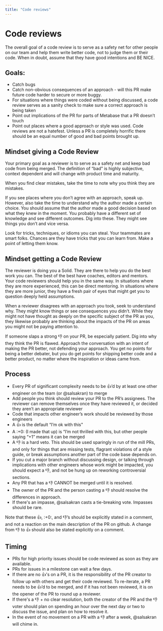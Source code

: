 ```yaml
---
title: "Code reviews"
---
```


# Code reviews

The overall goal of a code review is to serve as a safety net for other people on our team and help them write better code, not to judge them or their code. When in doubt, assume that they have good intentions and BE NICE.

## Goals:

* Catch bugs 
* Catch non-obvious consequences of an approach - will this PR make future code harder to secure or more buggy.
* For situations where things were coded without being discussed, a code review serves as a sanity check to make sure a correct approach is being taken
* Point out implications of the PR for parts of Metabase that a PR doesn’t touch
* Point out places where a good approach or style was used. Code reviews are not a hatefest. Unless a PR is completely horrific there should be an equal number of good and bad points brought up.


## Mindset giving a Code Review

Your primary goal as a reviewer is to serve as a safety net and keep bad code from being merged. The definition of “bad” is highly subjective, context dependent and will change with product time and maturity. 

When you find clear mistakes, take the time to note why you think they are mistakes. 

If you see places where you don’t agree with an approach, speak up. However, also take the time to understand why the author made a certain choice. You should assume that the author made a good decision based on what they knew in the moment. You probably have a different set of knowledge and see different outcomes. Dig into these. They might see things you don’t and vice versa.

Look for tricks, techniques, or idioms you can steal. Your teammates are smart folks. Chances are they have tricks that you can learn from. Make a point of letting them know.

## Mindset getting a Code Review

The reviewer is doing you a Solid. They are there to help you do the best work you can. The best of the best have coaches, editors and mentors. Your code reviewers should help you in the same way. In situations where they are more experienced, this can be direct mentoring. In situations where they are more junior, they have a fresh pair of eyes that might get you to question deeply held assumptions. 

When a reviewer disagrees with an approach you took, seek to understand why. They might know things or see consequences you didn’t. While they might not have thought as deeply on the specific subject of the PR as you, they likewise probably are thinking about the impacts of the PR on areas you might not be paying attention to. 

If someone slaps a strong :-1: on your PR, be especially patient. Dig into why they think the PR is flawed. Approach the conversation with an intent of making the PR better, not defending your approach. You get no points for being a better debater, but you do get points for shipping better code and a better product, no matter where the inspiration or ideas came from.  


## Process
* Every PR of significant complexity needs to be :+1:’d by at least one other engineer on the team (or @salsakran) to merge
* Add people you think should review your PR to the PR’s assignees. The reviewer can remove themselves once they have reviewed it, or decided they aren’t an appropriate reviewer
* Code that impacts other engineer’s work should be reviewed by those engineers
* A :+1: is the default “I’m ok with this"
* A :+0: (I made that up) is “I’m not thrilled with this, but other people saying “+1” means it can be merged
* A :-1: is a hard veto. This should be used sparingly in run of the mill PRs, and only for things that are missing tests, flagrant violations of a style guide, or break assumptions another part of the code base depends on. 
* If you cut a major branch without discussing design, or talking through implications with other engineers whose work might be impacted, you should expect a :-1:, and not be hung up on reworking controversial sections. 
* Any PR that has a :-1: CANNOT be merged until it is resolved. 
* The owner of the PR and the person casting a :-1: should resolve the differences in approach.
* If there's an impasse, @salsakran casts a tie-breaking vote. Impasses should be rare. 

Note that these :+1:, :+0:, and :-1:’s should be explicitly stated in a comment, and not a reaction on the main description of the PR on github. A change from :-1: to :+1: should also be stated explicitly on a comment.

## Timing
* PRs for high priority issues should be code reviewed as soon as they are available. 
* PRs for issues in a milestone can wait a few days.
* If there are no :+1:'s on a PR, it is the responsibility of the PR creator to follow up with others and get their code reviewed. To re-iterate, a PR needs to be :+1:’d to be merged, and if it has not been reviewed, it is on the opener of the PR to round up a reviewer. 
* If there's a :-1: + no clear resolution, both the creator of the PR and the :-1: voter should plan on spending an hour over the next day or two to discuss the issue, and plan on how to resolve it. 
* In the event of no movement on a PR with a :-1: after a week, @salsakran will chime in.
